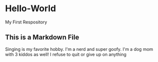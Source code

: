 # Hello-World
My First Respository
## This is a Markdown File
Singing is my favorite hobby.
I'm a nerd and super goofy.
I'm a dog mom with 3 kiddos as well!
I refuse to quit or give up on anything